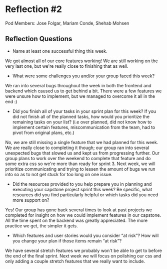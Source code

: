 # Reflection #2

Pod Members: Jose Folgar, Mariam Conde, Shehab Mohsen

## Reflection Questions

* Name at least one successful thing this week.

We got almost all of our core features working! We are still working on the very last one, but we're really close to finishing that as well.

* What were some challenges you and/or your group faced this week?

We ran into several bugs throughout the week in both the frontend and backend which caused us to get behind a bit. There were a few features we were unsure how to implement, but we managed to overcome it all in the end :)

* Did you finish all of your tasks in your sprint plan for this week? If you did not finish all of the planned tasks, how would you prioritize the remaining tasks on your list?  (i.e over planned, did not know how to implement certain features, miscommunication from the team, had to pivot from original plans, etc.)

No, we are still missing a single feature that we had planned for this week. We are really close to completing it though; our group ran into several unexpected bugs that slowed us and kept us from progressing further. Our group plans to work over the weekend to complete that feature and do some extra css so we're more than ready for sprint 3. Next week, we will prioritize communicating and trying to lessen the amount of bugs we run into so as to not get stuck for too long on one issue.

* Did the resources provided to you help prepare you in planning and executing your capstone project sprint this week? Be specific, what resources did you find particularly helpful or which tasks did you need more support on?

 Yes! Our group has gone back several times to look at past projects we completed for insight on how we could implement features in our capstone. All the time spent on the backend was greatly appreciated. The more practice we get, the simpler it gets.

* Which features and user stories would you consider “at risk”? How will you change your plan if those items remain “at risk”?

We have several stretch features we probably won't be able to get to before the end of the final sprint. Next week we will focus on polishing our css and only adding a couple stretch features that we really want to include.
